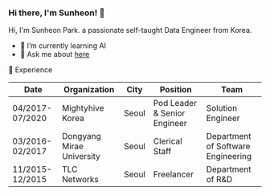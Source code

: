 ### Hi there, I'm Sunheon! 👋

Hi, I'm Sunheon Park. a passionate self-taught Data Engineer from Korea.
- 🌱 I’m currently learning AI
- 💬 Ask me about [here](https://github.com/sunheonpark/sunheonpark/issues)

:office: Experience

| Date            | Organization               | City  | Position       | Team                               |
|-----------------|----------------------------|-------|----------------|------------------------------------|
| 04/2017-07/2020 | Mightyhive Korea           | Seoul | Pod Leader & Senior Engineer    | Solution Engineer                  |
| 03/2016-02/2017 | Dongyang Mirae University  | Seoul | Clerical Staff | Department of Software Engineering |
| 11/2015-12/2015 | TLC Networks               | Seoul | Freelancer     | Department of R&D                  |

